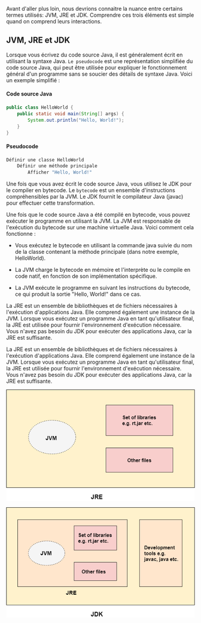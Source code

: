 Avant d'aller plus loin, nous devrions connaitre la nuance entre certains termes utilisés: JVM, JRE et JDK. Comprendre ces trois éléments est simple quand on comprend leurs interactions.

## JVM, JRE et JDK
Lorsque vous écrivez du code source Java, il est généralement écrit en utilisant la syntaxe Java. `Le pseudocode` est une représentation simplifiée du code source Java, qui peut être utilisée pour expliquer le fonctionnement général d'un programme sans se soucier des détails de syntaxe Java. Voici un exemple simplifié :
#### Code source Java
```java
public class HelloWorld {
    public static void main(String[] args) {
        System.out.println("Hello, World!");
    }
}
```

#### Pseudocode
```bash
Définir une classe HelloWorld
    Définir une méthode principale
        Afficher "Hello, World!"
```

Une fois que vous avez écrit le code source Java, vous utilisez le JDK pour le compiler en bytecode. Le  `bytecode` est un ensemble d'instructions compréhensibles par la JVM. Le JDK fournit le compilateur Java (javac) pour effectuer cette transformation.

Une fois que le code source Java a été compilé en bytecode, vous pouvez exécuter le programme en utilisant la JVM. La JVM est responsable de l'exécution du bytecode sur une machine virtuelle Java. Voici comment cela fonctionne :

- Vous exécutez le bytecode en utilisant la commande java suivie du nom de la classe contenant la méthode principale (dans notre exemple, HelloWorld).
    
- La JVM charge le bytecode en mémoire et l'interprète ou le compile en code natif, en fonction de son implémentation spécifique.
    
- La JVM exécute le programme en suivant les instructions du bytecode, ce qui produit la sortie "Hello, World!" dans ce cas.
  
La JRE est un ensemble de bibliothèques et de fichiers nécessaires à l'exécution d'applications Java. Elle comprend également une instance de la JVM. Lorsque vous exécutez un programme Java en tant qu'utilisateur final, la JRE est utilisée pour fournir l'environnement d'exécution nécessaire. Vous n'avez pas besoin du JDK pour exécuter des applications Java, car la JRE est suffisante.

La JRE est un ensemble de bibliothèques et de fichiers nécessaires à l'exécution d'applications Java. Elle comprend également une instance de la JVM. Lorsque vous exécutez un programme Java en tant qu'utilisateur final, la JRE est utilisée pour fournir l'environnement d'exécution nécessaire. Vous n'avez pas besoin du JDK pour exécuter des applications Java, car la JRE est suffisante.

![JRE](Images/jre2.png)

![JDK](Images/jdk2.png)

